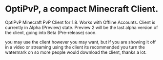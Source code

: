 # OptiPvP, a compact Minecraft Client.
OptiPvP Minecraft PvP Client for 1.8.
Works with Offline Accounts.
Client is currently in Alpha (Preview) state. Preview 2 will be the last alpha version of the client, going into Beta (Pre-release) soon.



you may use the client however you may want, but if you are showing it off in a video or streaming using the client its recommended you turn the watermark on so more people would download the client, thanks a lot.
